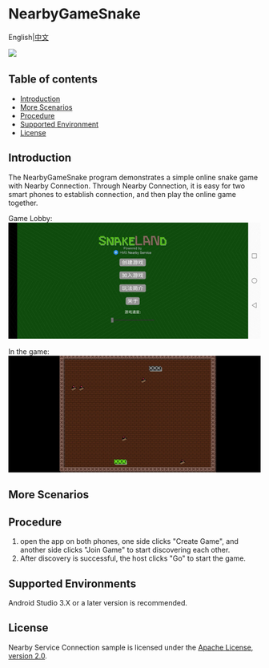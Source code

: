 # NearbyGameSnake
English|[中文]()

[![](https://camo.githubusercontent.com/ce1c195eb2524e4e67a2e74bf6e9619555aa0913/68747470733a2f2f696d672e736869656c64732e696f2f62616467652f446f63732d686d736775696465732d627269676874677265656e)](https://developer.huawei.com/consumer/en/doc/development/HMSCore-Guides/introduction-0000001050040566)

## Table of contents
 * [Introduction](#introduction)
 * [More Scenarios](#more-scenarios)
 * [Procedure](#procedure)
 * [Supported Environment](#supported-environment)
 * [License](#license)
 
## Introduction
The NearbyGameSnake program demonstrates a simple online snake game with Nearby Connection. Through Nearby Connection, it is easy for two smart phones to establish connection, and then play the online game together.

Game Lobby:
<img src="result_1.jpg">

In the game:
<img src="result_2.jpg">

## More Scenarios


## Procedure

1. open the app on both phones, one side clicks "Create Game", and another side clicks "Join Game" to start discovering each other.
2. After discovery is successful, the host clicks "Go" to start the game.

## Supported Environments
Android Studio 3.X or a later version is recommended.

## License
Nearby Service Connection sample is licensed under the [Apache License, version 2.0](http://www.apache.org/licenses/LICENSE-2.0).

